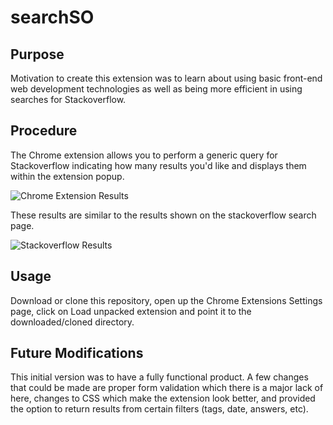 # searchSO
    
## Purpose

Motivation to create this extension was to learn about using basic front-end web development technologies as well as being more efficient in using searches for Stackoverflow. 

## Procedure

The Chrome extension allows you to perform a generic query for Stackoverflow indicating how many results you'd like and displays them within the extension popup. 

![Chrome Extension Results](https://github.com/robgoyal/searchSO/tree/master/imgs/extensionResults.png)

These results are similar to the results shown on the stackoverflow search page. 

![Stackoverflow Results](https://github.com/robgoyal/searchSO/tree/master/imgs/stackoverflowResults.png)


## Usage

Download or clone this repository, open up the Chrome Extensions Settings page, click on Load unpacked extension and point it to the downloaded/cloned directory. 

## Future Modifications

This initial version was to have a fully functional product. A few changes that could be made are proper form validation which there is a major lack of here, changes to CSS which make the extension look better, and provided the option to return results from certain filters (tags, date, answers, etc).